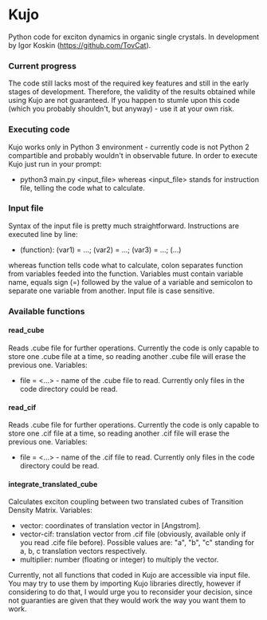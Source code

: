 # Kujo
Python code for exciton dynamics in organic single crystals. In development by Igor Koskin (https://github.com/TovCat).

### Current progress
The code still lacks most of the required key features and still in the early stages of development. Therefore, the validity of the results obtained while using Kujo are not guaranteed. If you happen to stumle upon this code (which you probably shouldn't, but anyway) - use it at your own risk.

### Executing code
Kujo works only in Python 3 environment - currently code is not Python 2 compartible and probably wouldn't in observable future. In order to execute Kujo just run in your prompt:
* python3 main.py <input_file>
whereas <input_file> stands for instruction file, telling the code what to calculate.

### Input file
Syntax of the input file is pretty much straightforward. Instructions are executed line by line:
* (function): (var1) = ...; (var2) = ...; (var3) = ...; (...)

whereas function tells code what to calculate, colon separates function from variables feeded into the function. Variables must contain variable name, equals sign (=) followed by the value of a variable and semicolon to separate one variable from another. Input file is case sensitive. 

### Available functions
#### read_cube
Reads .cube file for further operations. Currently the code is only capable to store one .cube file at a time, so reading another .cube file will erase the previous one.
Variables:
* file = <...> - name of the .cube file to read. Currently only files in the code directory could be read.

#### read_cif
Reads .cube file for further operations. Currently the code is only capable to store one .cif file at a time, so reading another .cif file will erase the previous one.
Variables:
* file = <...> - name of the .cif file to read. Currently only files in the code directory could be read.

#### integrate_translated_cube
Calculates exciton coupling between two translated cubes of Transition Density Matrix.
Variables:
* vector: coordinates of translation vector in [Angstrom].
* vector-cif: translation vector from .cif file (obviously, available only if you read .cife file before). Possible values are: "a", "b", "c" standing for a, b, c translation vectors respectively.
* multiplier: number (floating or integer) to multiply the vector.

Currently, not all functions that coded in Kujo are accessible via input file. You may try to use them by importing Kujo libraries directly, however if considering to do that, I would urge you to reconsider your decision, since not guaranties are given that they would work the way you want them to work.
